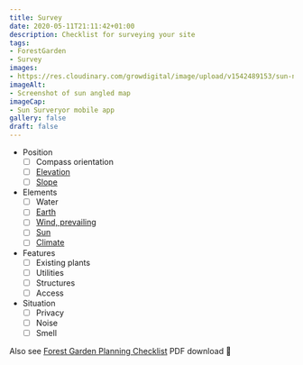 ```yaml
---
title: Survey
date: 2020-05-11T21:11:42+01:00
description: Checklist for surveying your site
tags: 
- ForestGarden
- Survey
images: 
- https://res.cloudinary.com/growdigital/image/upload/v1542489153/sun-nov.jpg
imageAlt:
- Screenshot of sun angled map
imageCap:
- Sun Surveryor mobile app
gallery: false
draft: false
---
```


* Position
  - [ ] Compass orientation
  - [ ] [Elevation](https://www.gps-coordinates.net)
  - [ ] [Slope](https://www.bing.com/maps?osid=d0621067-7a00-4755-a9af-635df6d4ff9c&cp=52.053642~-4.48438&lvl=16&style=s&imgid=b9c959cb-698d-4f02-8a1a-707f05772301&v=2&sV=2&form=S00027)
* Elements
  - [ ] Water
  - [ ] [Earth](https://www.gardenersworld.com/plants/find-out-your-soil-type/)
  - [ ] [Wind, prevailing](https://www.meteoblue.com/en/weather/archive/windrose/aberporth_united-kingdom_2657789)
  - [ ] [Sun](https://www.sunsurveyor.com)
  - [ ] [Climate](https://www.meteoblue.com/en/weather/historyclimate/climateobserved/aberporth_united-kingdom_2657789)
* Features
  - [ ] Existing plants
  - [ ] Utilities
  - [ ] Structures
  - [ ] Access
* Situation
  - [ ] Privacy
  - [ ] Noise
  - [ ] Smell   

Also see [Forest Garden Planning Checklist](https://res.cloudinary.com/growdigital/image/upload/v1591883718/forest-garden-planning-checklist.pdf) PDF download 🙂
